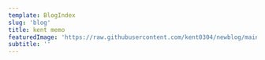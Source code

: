 ```yaml
---
template: BlogIndex
slug: 'blog'
title: kent memo
featuredImage: 'https://raw.githubusercontent.com/kent0304/newblog/main/content/pages/berkeley.jpg'
subtitle: ''
---
```

